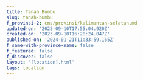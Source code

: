 ```yaml
---
title: Tanah Bumbu
slug: tanah-bumbu
f_provinsi-2: cms/provinsi/kalimantan-selatan.md
updated-on: '2023-09-10T17:55:04.920Z'
created-on: '2023-09-10T16:28:24.047Z'
published-on: '2024-01-21T11:33:59.165Z'
f_same-with-province-name: false
f_featured: false
f_discover: false
layout: '[location].html'
tags: location
---
```



